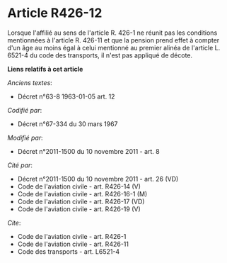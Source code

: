 # Article R426-12

Lorsque l'affilié au sens de l'article R. 426-1 ne réunit pas les conditions mentionnées à l'article R. 426-11 et que la
pension prend effet à compter d'un âge au moins égal à celui mentionné au premier alinéa de l'article L. 6521-4 du code des
transports, il n'est pas appliqué de décote.

**Liens relatifs à cet article**

_Anciens textes_:

  - Décret n°63-8 1963-01-05 art. 12

_Codifié par_:

  - Décret n°67-334 du 30 mars 1967

_Modifié par_:

  - Décret n°2011-1500 du 10 novembre 2011 - art. 8

_Cité par_:

  - Décret n°2011-1500 du 10 novembre 2011 - art. 26 (VD)
  - Code de l'aviation civile - art. R426-14 (V)
  - Code de l'aviation civile - art. R426-16-1 (M)
  - Code de l'aviation civile - art. R426-17 (VD)
  - Code de l'aviation civile - art. R426-19 (V)

_Cite_:

  - Code de l'aviation civile - art. R426-1
  - Code de l'aviation civile - art. R426-11
  - Code des transports - art. L6521-4
